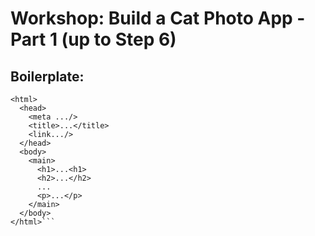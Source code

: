 # Workshop: Build a Cat Photo App - Part 1 (up to Step 6)
## Boilerplate:
```<!DOCTYPE html>
<html>
  <head>
    <meta .../>
    <title>...</title>
    <link.../>
  </head>
  <body>
    <main>
      <h1>...<h1>
      <h2>...</h2>
      ...
      <p>...</p>
    </main>
  </body>
</html>```
